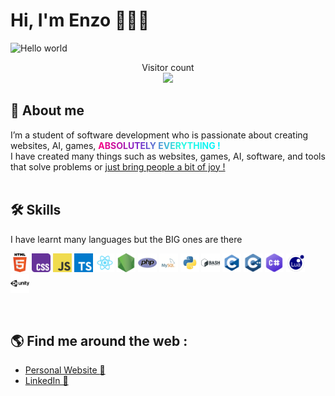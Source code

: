 # Hi, I'm Enzo 👋👨‍💻

<img src="https://raw.githubusercontent.com/sagar-viradiya/sagar-viradiya/master/resources/banner.png" alt="Hello world">

<p align="center"> 
  Visitor count<br>
  <img src="https://profile-counter.glitch.me/Unicron03/count.svg" />
</p>

## 🧠 About me

I’m a student of software development who is passionate about creating websites, AI, games,
<strong>
  <span style="background: linear-gradient(to right, #ff0080, #7928ca, #2afadf, #00f2fe); 
               -webkit-background-clip: text; 
               -webkit-text-fill-color: transparent; 
               display: inline-block;">
    ABSOLUTELY EVERYTHING !
  </span>
</strong><br>
I have created many things such as websites, games, AI, software, and tools that solve problems or <ins>just bring people a bit of joy !</ins>
<br><br>

## 🛠️ Skills
I have learnt many languages but the BIG ones are there
<p>
<!-- Frontend development -->
<code><img height="30" alt="html" src="https://raw.githubusercontent.com/github/explore/main/topics/html/html.png"></code>
<code><img height="30" alt="css" src="https://raw.githubusercontent.com/github/explore/main/topics/css/css.png"></code>
<code><img height="30" alt="javascript" src="https://raw.githubusercontent.com/github/explore/main/topics/javascript/javascript.png"></code>
<code><img height="30" alt="typescript" src="https://raw.githubusercontent.com/github/explore/main/topics/typescript/typescript.png"></code>
<code><img height="30" alt="react" src="https://raw.githubusercontent.com/github/explore/main/topics/react/react.png"></code>
<!-- Backend / Web servers -->
<code><img height="30" alt="nodejs" src="https://raw.githubusercontent.com/github/explore/main/topics/nodejs/nodejs.png"></code>
<code><img height="30" alt="php" src="https://raw.githubusercontent.com/github/explore/main/topics/php/php.png"></code>
<code><img height="30" alt="sql" src="https://raw.githubusercontent.com/github/explore/main/topics/mysql/mysql.png"></code>
<!-- Scripting and DevOps -->
<code><img height="30" alt="python" src="https://raw.githubusercontent.com/github/explore/main/topics/python/python.png"></code>
<code><img height="30" alt="bash" src="https://raw.githubusercontent.com/github/explore/main/topics/bash/bash.png"></code>
<!-- Low-level / systems programming -->
<code><img height="30" alt="c" src="https://raw.githubusercontent.com/github/explore/main/topics/c/c.png"></code>
<code><img height="30" alt="cplusplus" src="https://raw.githubusercontent.com/github/explore/main/topics/cpp/cpp.png"></code>
<code><img height="30" alt="csharp" src="https://raw.githubusercontent.com/github/explore/main/topics/csharp/csharp.png"></code>
<!-- Game development -->
<code><img height="30" alt="lua" src="https://raw.githubusercontent.com/github/explore/main/topics/lua/lua.png"></code>
<code><img height="30" alt="unity" src="https://raw.githubusercontent.com/github/explore/main/topics/unity/unity.png"></code>
</p>
<br>

## 🌎 Find me around the web :
- [Personal Website :satellite:](https://unicron03.github.io/)
- [LinkedIn 💼](https://www.linkedin.com/in/enzo-vandepoele-3224ab2b2/)
